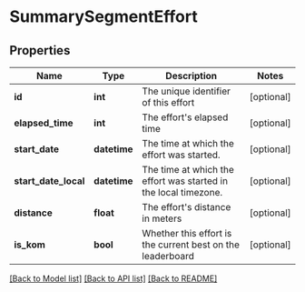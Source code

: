 # SummarySegmentEffort

## Properties
Name | Type | Description | Notes
------------ | ------------- | ------------- | -------------
**id** | **int** | The unique identifier of this effort | [optional] 
**elapsed_time** | **int** | The effort&#x27;s elapsed time | [optional] 
**start_date** | **datetime** | The time at which the effort was started. | [optional] 
**start_date_local** | **datetime** | The time at which the effort was started in the local timezone. | [optional] 
**distance** | **float** | The effort&#x27;s distance in meters | [optional] 
**is_kom** | **bool** | Whether this effort is the current best on the leaderboard | [optional] 

[[Back to Model list]](../README.md#documentation-for-models) [[Back to API list]](../README.md#documentation-for-api-endpoints) [[Back to README]](../README.md)


